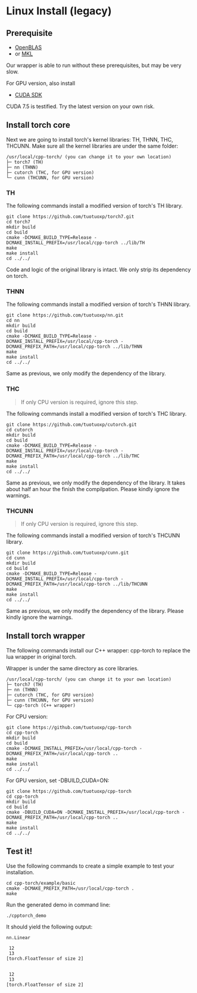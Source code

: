 # Linux Install (legacy)

## Prerequisite
- [OpenBLAS](http://www.openblas.net/)
- or [MKL](https://software.intel.com/en-us/intel-mkl)

Our wrapper is able to run without these prerequisites, but may be very slow.

For GPU version, also install
- [CUDA SDK](https://developer.nvidia.com/cuda-75-downloads-archive)

CUDA 7.5 is testified. Try the latest version on your own risk.

## Install torch core
Next we are going to install torch's kernel libraries: TH, THNN, THC, THCUNN. Make sure all the kernel libraries are under the same folder:
```
/usr/local/cpp-torch/ (you can change it to your own location)
├─ torch7 (TH)
├─ nn (THNN)
├─ cutorch (THC, for GPU version)
└─ cunn (THCUNN, for GPU version)
```

### TH
The following commands install a modified version of torch's TH library.
```
git clone https://github.com/tuotuoxp/torch7.git
cd torch7
mkdir build
cd build
cmake -DCMAKE_BUILD_TYPE=Release -DCMAKE_INSTALL_PREFIX=/usr/local/cpp-torch ../lib/TH
make
make install
cd ../../
```
Code and logic of the original library is intact. We only strip its dependency on torch.

### THNN
The following commands install a modified version of torch's THNN library.
```
git clone https://github.com/tuotuoxp/nn.git
cd nn
mkdir build
cd build
cmake -DCMAKE_BUILD_TYPE=Release -DCMAKE_INSTALL_PREFIX=/usr/local/cpp-torch -DCMAKE_PREFIX_PATH=/usr/local/cpp-torch ../lib/THNN
make
make install
cd ../../
```
Same as previous, we only modify the dependency of the library.

### THC
> If only CPU version is required, ignore this step.

The following commands install a modified version of torch's THC library.
```
git clone https://github.com/tuotuoxp/cutorch.git
cd cutorch
mkdir build
cd build
cmake -DCMAKE_BUILD_TYPE=Release -DCMAKE_INSTALL_PREFIX=/usr/local/cpp-torch -DCMAKE_PREFIX_PATH=/usr/local/cpp-torch ../lib/THC
make
make install
cd ../../
```
Same as previous, we only modify the dependency of the library.
It takes about half an hour the finish the compilpation. Please kindly ignore the warnings.

### THCUNN
> If only CPU version is required, ignore this step.

The following commands install a modified version of torch's THCUNN library.
```
git clone https://github.com/tuotuoxp/cunn.git
cd cunn
mkdir build
cd build
cmake -DCMAKE_BUILD_TYPE=Release -DCMAKE_INSTALL_PREFIX=/usr/local/cpp-torch -DCMAKE_PREFIX_PATH=/usr/local/cpp-torch ../lib/THCUNN
make
make install
cd ../../
```
Same as previous, we only modify the dependency of the library.
Please kindly ignore the warnings.

## Install torch wrapper
The following commands install our C++ wrapper: cpp-torch to replace the lua wrapper in original torch.

Wrapper is under the same directory as core libraries.
```
/usr/local/cpp-torch/ (you can change it to your own location)
├─ torch7 (TH)
├─ nn (THNN)
├─ cutorch (THC, for GPU version)
├─ cunn (THCUNN, for GPU version)
└─ cpp-torch (C++ wrapper)
```

For CPU version:
```
git clone https://github.com/tuotuoxp/cpp-torch
cd cpp-torch
mkdir build
cd build
cmake -DCMAKE_INSTALL_PREFIX=/usr/local/cpp-torch -DCMAKE_PREFIX_PATH=/usr/local/cpp-torch ..
make
make install
cd ../../
```

For GPU version, set -DBUILD_CUDA=ON:
```
git clone https://github.com/tuotuoxp/cpp-torch
cd cpp-torch
mkdir build
cd build
cmake -DBUILD_CUDA=ON -DCMAKE_INSTALL_PREFIX=/usr/local/cpp-torch -DCMAKE_PREFIX_PATH=/usr/local/cpp-torch ..
make
make install
cd ../../
```

## Test it!
Use the following commands to create a simple example to test your installation.
```
cd cpp-torch/example/basic
cmake -DCMAKE_PREFIX_PATH=/usr/local/cpp-torch .
make
```
Run the generated demo in command line:
```
./cpptorch_demo
```
It should yield the following output:
```
nn.Linear

 12
 13
[torch.FloatTensor of size 2]


 12
 13
[torch.FloatTensor of size 2]
```
